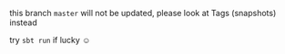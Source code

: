















this branch `master` will not be updated, please look at Tags (snapshots) instead 

try `sbt run` if lucky ☺













